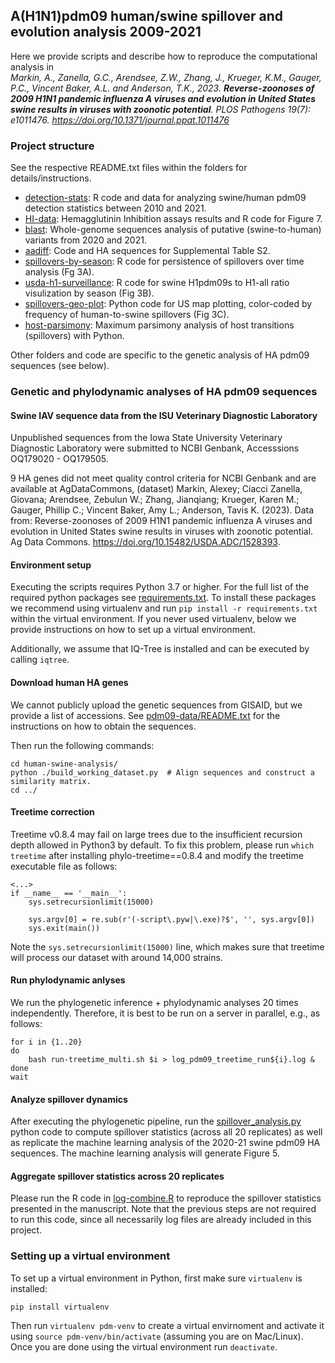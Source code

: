## A(H1N1)pdm09 human/swine spillover and evolution analysis 2009-2021 ##
Here we provide scripts and describe how to reproduce the computational analysis in <br/>
*Markin, A., Zanella, G.C., Arendsee, Z.W., Zhang, J., Krueger, K.M., Gauger, P.C., Vincent Baker, A.L.
and Anderson, T.K., 2023. **Reverse-zoonoses of 2009 H1N1 pandemic influenza A viruses and evolution in United States swine results in viruses with zoonotic potential**. PLOS Pathogens 19(7): e1011476. https://doi.org/10.1371/journal.ppat.1011476*

### Project structure ###
See the respective README.txt files within the folders for details/instructions.
- [detection-stats](detection-stats/): R code and data for analyzing swine/human pdm09 detection statistics between 2010 and 2021.
- [HI-data](HI-data/): Hemagglutinin Inhibition assays results and R code for Figure 7.
- [blast](blast/): Whole-genome sequences analysis of putative (swine-to-human) variants from 2020 and 2021.
- [aadiff](aadiff/): Code and HA sequences for Supplemental Table S2.
- [spillovers-by-season](spillovers-by-season/): R code for persistence of spillovers over time analysis (Fg 3A).
- [usda-h1-surveillance](usda-h1-surveillance/): R code for swine H1pdm09s to H1-all ratio visulization by season (Fig 3B).
- [spillovers-geo-plot](spillovers-geo-plot/): Python code for US map plotting, color-coded by frequency of human-to-swine spillovers (Fig 3C).
- [host-parsimony](host-parsimony/): Maximum parsimony analysis of host transitions (spillovers) with Python.


Other folders and code are specific to the genetic analysis of HA pdm09 sequences (see below).

### Genetic and phylodynamic analyses of HA pdm09 sequences ###

#### Swine IAV sequence data from the ISU Veterinary Diagnostic Laboratory ####
Unpublished sequences from the Iowa State University Veterinary Diagnostic Laboratory were submitted to NCBI Genbank, Accesssions OQ179020 - OQ179505.

9 HA genes did not meet quality control criteria for NCBI Genbank and are available at AgDataCommons, (dataset) Markin, Alexey; Ciacci Zanella, Giovana; Arendsee, Zebulun W.; Zhang, Jianqiang; Krueger, Karen M.; Gauger, Phillip C.; Vincent Baker, Amy L.; Anderson, Tavis K. (2023). Data from: Reverse-zoonoses of 2009 H1N1 pandemic influenza A viruses and evolution in United States swine results in viruses with zoonotic potential. Ag Data Commons. https://doi.org/10.15482/USDA.ADC/1528393.

#### Environment setup ####
Executing the scripts requires Python 3.7 or higher. For the full list of the required python packages see [requirements.txt](requirements.txt). To install these packages we recommend using virtualenv and run `pip install -r requirements.txt` within the virtual environment. If you never used virtualenv, below we provide instructions on how to set up a virtual environment.

Additionally, we assume that IQ-Tree is installed and can be executed by calling `iqtree`.


#### Download human HA genes ####
We cannot publicly upload the genetic sequences from GISAID, but we provide a list of accessions. See [pdm09-data/README.txt](pdm09-data/README.txt) for the instructions on how to obtain the sequences.

Then run the following commands:
```
cd human-swine-analysis/
python ./build_working_dataset.py  # Align sequences and construct a similarity matrix.
cd ../
```

#### Treetime correction ####
Treetime v0.8.4 may fail on large trees due to the insufficient recursion depth allowed in Python3 by default.
To fix this problem, please run `which treetime` after installing phylo-treetime==0.8.4 and modify the treetime executable file as follows:
```
<...>
if __name__ == '__main__':
    sys.setrecursionlimit(15000)

    sys.argv[0] = re.sub(r'(-script\.pyw|\.exe)?$', '', sys.argv[0])
    sys.exit(main())
```
Note the `sys.setrecursionlimit(15000)` line, which makes sure that treetime will process our dataset with around 14,000 strains.

#### Run phylodynamic anlyses ####
We run the phylogenetic inference + phylodynamic analyses 20 times independently. Therefore, it is best to be run on a server in parallel, e.g., as follows:
```
for i in {1..20}
do
	bash run-treetime_multi.sh $i > log_pdm09_treetime_run${i}.log &
done
wait
```

#### Analyze spillover dynamics ####
After executing the phylogenetic pipeline, run the [spillover_analysis.py](human-swine-analysis/spillover_analysis.py) python code to compute spillover statistics (across all 20 replicates) as well as replicate the machine learning analysis of the 2020-21 swine pdm09 HA sequences. The machine learning analysis will generate Figure 5.

#### Aggregate spillover statistics across 20 replicates ####
Please run the R code in [log-combine.R](trees/log_combine.R) to reproduce the spillover statistics presented in the manuscript. Note that the previous steps are not required to run this code, since all necessarily log files are already included in this project.

### Setting up a virtual environment ###
To set up a virtual environment in Python, first make sure `virtualenv` is installed:
```
pip install virtualenv
```
Then run `virtualenv pdm-venv` to create a virtual envirnoment and activate it using `source pdm-venv/bin/activate` (assuming you are on Mac/Linux). Once you are done using the virtual environment run `deactivate`.
